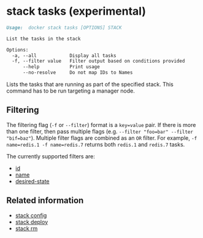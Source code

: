 <!--[metadata]>
+++
title = "stack tasks"
description = "The stack tasks command description and usage"
keywords = ["stack, tasks"]
advisory = "experimental"
[menu.main]
parent = "smn_cli"
+++
<![end-metadata]-->

# stack tasks (experimental)

```markdown
Usage:  docker stack tasks [OPTIONS] STACK

List the tasks in the stack

Options:
  -a, --all            Display all tasks
  -f, --filter value   Filter output based on conditions provided
      --help           Print usage
      --no-resolve     Do not map IDs to Names
```

Lists the tasks that are running as part of the specified stack. This
command has to be run targeting a manager node.

## Filtering

The filtering flag (`-f` or `--filter`) format is a `key=value` pair. If there
is more than one filter, then pass multiple flags (e.g. `--filter "foo=bar" --filter "bif=baz"`).
Multiple filter flags are combined as an `OR` filter. For example,
`-f name=redis.1 -f name=redis.7` returns both `redis.1` and `redis.7` tasks.

The currently supported filters are:

* [id](#id)
* [name](#name)
* [desired-state](#desired-state)

## Related information

* [stack config](stack_config.md)
* [stack deploy](stack_deploy.md)
* [stack rm](stack_rm.md)
